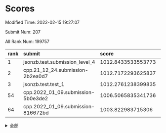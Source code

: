 # Scores

Modified Time: 2022-02-15 19:27:07

Submit Num: 207

All Rank Num: 199757

| rank |               submit               |       score        |       sigma        | pk_num |
| :--- | :--------------------------------- | :----------------- | :----------------- | :----- |
| 1    | jsonzb.test.submission_level_4     | 1012.8433533553773 | 0.7975724233845962 | 3858   |
| 2    | cpp.21_12_24.submission-2b2ea0d7   | 1012.7172293625837 | 0.7785016122338018 | 3864   |
| 3    | jsonzb.test.test_1                 | 1012.2761238399835 | 0.7955912306715218 | 3855   |
| 54   | cpp.2022_01_09.submission-5b0e3de2 | 1006.5065835341736 | 0.7271569954816769 | 3857   |
| 64   | cpp.2022_01_09.submission-816672bd | 1003.822983715306  | 0.7215279060816475 | 3868   |


<details>
<summary>全部</summary>

| rank |                 submit                 |       score        |       sigma        | pk_num |
| :--- | :------------------------------------- | :----------------- | :----------------- | :----- |
| 1    | jsonzb.test.submission_level_4         | 1012.8433533553773 | 0.7975724233845962 | 3858   |
| 2    | cpp.21_12_24.submission-2b2ea0d7       | 1012.7172293625837 | 0.7785016122338018 | 3864   |
| 3    | jsonzb.test.test_1                     | 1012.2761238399835 | 0.7955912306715218 | 3855   |
| 4    | gobigger.level_3.submission_level_3_24 | 1011.8920408451216 | 0.7818850352649639 | 3865   |
| 5    | gobigger.level_3.submission_level_3_4  | 1011.6081714842694 | 0.7602307803623238 | 3856   |
| 6    | gobigger.level_3.submission_level_3_20 | 1011.3907440808865 | 0.7826257075501595 | 3857   |
| 7    | gobigger.level_3.submission_level_3_23 | 1011.3519203491315 | 0.7898604762836637 | 3860   |
| 8    | gobigger.level_3.submission_level_3_5  | 1011.2515189327346 | 0.796050167486464  | 3858   |
| 9    | gobigger.level_3.submission_level_3_26 | 1011.1002074847628 | 0.7758213986312774 | 3862   |
| 10   | gobigger.level_3.submission_level_3_35 | 1011.0224922381149 | 0.7928468777318411 | 3869   |
| 11   | gobigger.level_3.submission_level_3_2  | 1010.8086444596605 | 0.7669017309856012 | 3859   |
| 12   | gobigger.level_3.submission_level_3_10 | 1010.7525979170471 | 0.7691670160743673 | 3867   |
| 13   | gobigger.level_3.submission_level_3_39 | 1010.619020874968  | 0.7542491955538274 | 3855   |
| 14   | gobigger.level_3.submission_level_3_21 | 1010.5967502285674 | 0.7659956362853071 | 3855   |
| 15   | gobigger.level_3.submission_level_3_29 | 1010.4460613628992 | 0.7867385186668655 | 3865   |
| 16   | gobigger.level_3.submission_level_3_37 | 1010.39008501845   | 0.767035788310047  | 3861   |
| 17   | gobigger.level_3.submission_level_3_45 | 1010.370023840536  | 0.7749562226012169 | 3865   |
| 18   | gobigger.level_3.submission_level_3_40 | 1010.3493616085368 | 0.7596347824249732 | 3861   |
| 19   | gobigger.level_3.submission_level_3_14 | 1010.3295636832061 | 0.749867164036643  | 3857   |
| 20   | gobigger.level_3.submission_level_3_16 | 1010.3235183179153 | 0.7562955305066458 | 3860   |
| 21   | gobigger.level_3.submission_level_3_3  | 1010.240093774526  | 0.7888393025135738 | 3856   |
| 22   | gobigger.level_3.submission_level_3_30 | 1010.2137917319724 | 0.7704706712169872 | 3860   |
| 23   | gobigger.level_3.submission_level_3_38 | 1010.195268312049  | 0.7702287330103659 | 3863   |
| 24   | gobigger.level_3.submission_level_3_18 | 1010.0920693613751 | 0.7541756856685649 | 3857   |
| 25   | gobigger.level_3.submission_level_3_31 | 1009.9765436939675 | 0.748843149044143  | 3856   |
| 26   | gobigger.level_3.submission_level_3_44 | 1009.9104541731749 | 0.7475005982048207 | 3860   |
| 27   | gobigger.level_3.submission_level_3_28 | 1009.8429408475157 | 0.782244129923209  | 3855   |
| 28   | gobigger.level_3.submission_level_3_25 | 1009.7411421151762 | 0.7738925361407819 | 3857   |
| 29   | gobigger.level_3.submission_level_3_22 | 1009.7146680365181 | 0.7630859385210487 | 3861   |
| 30   | gobigger.level_3.submission_level_3_12 | 1009.671972000663  | 0.7551270566809983 | 3861   |
| 31   | gobigger.level_3.submission_level_3_43 | 1009.6424686759977 | 0.7431895370955158 | 3864   |
| 32   | gobigger.level_3.submission_level_3_49 | 1009.5729240909294 | 0.7521829285520024 | 3863   |
| 33   | gobigger.level_3.submission_level_3_9  | 1009.5711909375422 | 0.7718669251133419 | 3860   |
| 34   | gobigger.level_3.submission_level_3_48 | 1009.5355114892219 | 0.7586767442010149 | 3864   |
| 35   | gobigger.level_3.submission_level_3_6  | 1009.4721911508221 | 0.7796564614958279 | 3862   |
| 36   | gobigger.level_3.submission_level_3_11 | 1009.4178519240402 | 0.7816699272476155 | 3864   |
| 37   | gobigger.level_3.submission_level_3_7  | 1009.4116638270365 | 0.7351608755094345 | 3861   |
| 38   | gobigger.level_3.submission_level_3_32 | 1009.3829280241844 | 0.7458208502975996 | 3858   |
| 39   | gobigger.level_3.submission_level_3_34 | 1009.341812292308  | 0.7704337552593098 | 3863   |
| 40   | gobigger.level_3.submission_level_3_8  | 1009.3205444706155 | 0.7484340523492156 | 3861   |
| 41   | gobigger.level_3.submission_level_3_15 | 1009.3045945578082 | 0.7499228193833086 | 3865   |
| 42   | gobigger.level_3.submission_level_3_47 | 1009.2876332701433 | 0.7451061568062716 | 3864   |
| 43   | gobigger.level_3.submission_level_3_46 | 1009.229763710298  | 0.7423459063995539 | 3863   |
| 44   | gobigger.level_3.submission_level_3_1  | 1009.2231771814043 | 0.7415631127390956 | 3858   |
| 45   | gobigger.level_3.submission_level_3_0  | 1009.1965781194677 | 0.7716101686803675 | 3859   |
| 46   | gobigger.level_3.submission_level_3_42 | 1009.1342632399368 | 0.7465777367700056 | 3857   |
| 47   | gobigger.level_3.submission_level_3_17 | 1008.9148613497564 | 0.7429753085924767 | 3860   |
| 48   | gobigger.level_3.submission_level_3_19 | 1008.7478334599418 | 0.7418366248655466 | 3858   |
| 49   | gobigger.level_3.submission_level_3_33 | 1008.7187784847929 | 0.727668403739388  | 3860   |
| 50   | gobigger.level_3.submission_level_3_13 | 1008.7166454152588 | 0.7571233875026563 | 3856   |
| 51   | gobigger.level_3.submission_level_3_41 | 1008.594782584494  | 0.7564534743574796 | 3861   |
| 52   | gobigger.level_3.submission_level_3_27 | 1008.2699260721406 | 0.7284232754367065 | 3859   |
| 53   | gobigger.level_3.submission_level_3_36 | 1008.1855683773175 | 0.7332922482830802 | 3871   |
| 54   | cpp.2022_01_09.submission-5b0e3de2     | 1006.5065835341736 | 0.7271569954816769 | 3857   |
| 55   | gobigger.level_1.submission_level_1_13 | 1004.5580729899239 | 0.7164419688026249 | 3858   |
| 56   | gobigger.level_1.submission_level_1_41 | 1004.3826671968092 | 0.7164235244415297 | 3863   |
| 57   | gobigger.level_1.submission_level_1_47 | 1004.3421610408063 | 0.723709121452158  | 3854   |
| 58   | gobigger.level_1.submission_level_1_21 | 1004.2308704571611 | 0.7200367446616633 | 3859   |
| 59   | gobigger.level_1.submission_level_1_36 | 1004.1361906995222 | 0.7189502174138167 | 3858   |
| 60   | gobigger.level_1.submission_level_1_44 | 1004.0404195199318 | 0.723382475393822  | 3859   |
| 61   | gobigger.level_1.submission_level_1_48 | 1004.0364200714387 | 0.725942302189722  | 3861   |
| 62   | gobigger.level_1.submission_level_1_35 | 1003.8647294194157 | 0.7209812401053877 | 3864   |
| 63   | gobigger.level_1.submission_level_1_30 | 1003.8347496659733 | 0.7145020774095352 | 3865   |
| 64   | cpp.2022_01_09.submission-816672bd     | 1003.822983715306  | 0.7215279060816475 | 3868   |
| 65   | gobigger.level_1.submission_level_1_12 | 1003.7963177518207 | 0.7124540484835767 | 3859   |
| 66   | gobigger.level_1.submission_level_1_7  | 1003.6869916384635 | 0.7115942162170001 | 3863   |
| 67   | gobigger.level_1.submission_level_1_5  | 1003.6852101045694 | 0.7196534748208339 | 3856   |
| 68   | gobigger.level_1.submission_level_1_1  | 1003.6729955028907 | 0.714100358876606  | 3854   |
| 69   | gobigger.level_1.submission_level_1_43 | 1003.6306385839914 | 0.7130650404939749 | 3853   |
| 70   | gobigger.level_1.submission_level_1_9  | 1003.5597187557934 | 0.7066449527239015 | 3863   |
| 71   | gobigger.level_1.submission_level_1_19 | 1003.5041614580847 | 0.707663905536828  | 3857   |
| 72   | gobigger.level_1.submission_level_1_4  | 1003.5028930604001 | 0.7100867511726534 | 3864   |
| 73   | gobigger.level_1.submission_level_1_11 | 1003.4333602419645 | 0.7218450159352274 | 3860   |
| 74   | gobigger.level_1.submission_level_1_17 | 1003.3875044521118 | 0.7041844724352603 | 3855   |
| 75   | gobigger.level_1.submission_level_1_23 | 1003.3867698227211 | 0.7152218720976353 | 3860   |
| 76   | gobigger.level_1.submission_level_1_22 | 1003.3584609677696 | 0.7128671623952781 | 3855   |
| 77   | gobigger.level_1.submission_level_1_2  | 1003.3477086381099 | 0.7074766051012431 | 3862   |
| 78   | gobigger.level_1.submission_level_1_49 | 1003.337551603545  | 0.7192909681514215 | 3863   |
| 79   | gobigger.level_1.submission_level_1_38 | 1003.2599974284285 | 0.7128340917386209 | 3864   |
| 80   | gobigger.level_1.submission_level_1_24 | 1003.2364903539236 | 0.7138811427367855 | 3859   |
| 81   | gobigger.level_1.submission_level_1_34 | 1003.2220175737301 | 0.7118407224923073 | 3859   |
| 82   | gobigger.level_1.submission_level_1_27 | 1003.1371794959908 | 0.7234783477730112 | 3856   |
| 83   | gobigger.level_1.submission_level_1_3  | 1003.135947298008  | 0.7136980020592428 | 3859   |
| 84   | gobigger.level_1.submission_level_1_20 | 1003.1005505163937 | 0.7282856289968039 | 3859   |
| 85   | gobigger.level_1.submission_level_1_31 | 1003.0742206430145 | 0.7078684202398489 | 3862   |
| 86   | gobigger.level_1.submission_level_1_42 | 1003.0323253517552 | 0.7146626462652063 | 3859   |
| 87   | gobigger.level_1.submission_level_1_0  | 1002.9667393937614 | 0.7164456448082465 | 3865   |
| 88   | gobigger.level_1.submission_level_1_28 | 1002.9537309936019 | 0.7132264796110517 | 3863   |
| 89   | gobigger.level_1.submission_level_1_33 | 1002.7799112952835 | 0.7182543660709332 | 3862   |
| 90   | gobigger.level_1.submission_level_1_8  | 1002.7740906659067 | 0.719695490697586  | 3860   |
| 91   | gobigger.level_1.submission_level_1_40 | 1002.7705434254831 | 0.7111805951086443 | 3861   |
| 92   | gobigger.level_1.submission_level_1_37 | 1002.6875482360595 | 0.7192590646674738 | 3856   |
| 93   | gobigger.level_1.submission_level_1_29 | 1002.6458331826806 | 0.7178348018222245 | 3859   |
| 94   | gobigger.level_1.submission_level_1_14 | 1002.6237943773231 | 0.7168008579853417 | 3859   |
| 95   | gobigger.level_1.submission_level_1_15 | 1002.6089982852853 | 0.7188683381040464 | 3857   |
| 96   | gobigger.level_1.submission_level_1_25 | 1002.5751420526203 | 0.7033617325230482 | 3864   |
| 97   | gobigger.level_1.submission_level_1_10 | 1002.5100421657593 | 0.7142571555948647 | 3860   |
| 98   | gobigger.level_1.submission_level_1_26 | 1002.4690216876585 | 0.7146680475232192 | 3861   |
| 99   | gobigger.level_1.submission_level_1_16 | 1002.3394019713547 | 0.7207300430353519 | 3856   |
| 100  | gobigger.level_1.submission_level_1_18 | 1002.2339750105314 | 0.714065435584556  | 3864   |
| 101  | gobigger.level_1.submission_level_1_6  | 1002.2109890606256 | 0.7202101067956362 | 3860   |
| 102  | gobigger.level_1.submission_level_1_45 | 1002.1548986672142 | 0.7088523425116029 | 3867   |
| 103  | gobigger.level_1.submission_level_1_32 | 1002.0255581447273 | 0.7180046652634249 | 3863   |
| 104  | gobigger.level_1.submission_level_1_39 | 1001.8303359107309 | 0.7076775662875553 | 3861   |
| 105  | gobigger.level_1.submission_level_1_46 | 1001.621497651983  | 0.7041951855607254 | 3859   |
| 106  | gobigger.random.submission_random_11   | 997.6757680430046  | 0.715857804818828  | 3866   |
| 107  | gobigger.random.submission_random_38   | 997.4444698888998  | 0.7059109823089059 | 3859   |
| 108  | gobigger.random.submission_random_48   | 997.1017577459564  | 0.7032143901395042 | 3861   |
| 109  | gobigger.random.submission_random_25   | 997.0659937442098  | 0.7131609380130393 | 3856   |
| 110  | gobigger.random.submission_random_16   | 997.0565337662186  | 0.715274532497459  | 3860   |
| 111  | gobigger.random.submission_random_29   | 996.9832853060415  | 0.6950974817368419 | 3859   |
| 112  | gobigger.random.submission_random_47   | 996.9394234973563  | 0.7112334516867658 | 3858   |
| 113  | gobigger.random.submission_random_12   | 996.9363749909871  | 0.7153201741891614 | 3859   |
| 114  | gobigger.random.submission_random_4    | 996.8661585174599  | 0.7152343428859791 | 3859   |
| 115  | gobigger.random.submission_random_24   | 996.8497160999449  | 0.7041260329463981 | 3863   |
| 116  | gobigger.random.submission_random_42   | 996.8127942901428  | 0.7020800631459971 | 3860   |
| 117  | gobigger.random.submission_random_0    | 996.7350032885565  | 0.7121660785044962 | 3860   |
| 118  | gobigger.random.submission_random_40   | 996.6167527778879  | 0.7064282637588466 | 3856   |
| 119  | gobigger.random.submission_random_3    | 996.510529916702   | 0.7126955723664481 | 3866   |
| 120  | gobigger.random.submission_random_41   | 996.3598079989748  | 0.717970903614486  | 3862   |
| 121  | gobigger.random.submission_random_21   | 996.3499885969788  | 0.7104881029825628 | 3859   |
| 122  | gobigger.random.submission_random_2    | 996.3181938519356  | 0.7119290475000529 | 3858   |
| 123  | gobigger.random.submission_random_8    | 996.269287085738   | 0.7088554796586594 | 3860   |
| 124  | gobigger.random.submission_random_43   | 996.1899867875303  | 0.7026251424884744 | 3856   |
| 125  | gobigger.random.submission_random_26   | 996.1813518535673  | 0.7098452182997592 | 3862   |
| 126  | gobigger.random.submission_random_23   | 996.1401429969584  | 0.7054461715600413 | 3857   |
| 127  | gobigger.random.submission_random_14   | 996.1358562380448  | 0.719164083514252  | 3857   |
| 128  | gobigger.random.submission_random_28   | 996.0978544307525  | 0.7120997777082285 | 3861   |
| 129  | gobigger.random.submission_random_46   | 996.074951399566   | 0.7151542178123891 | 3855   |
| 130  | gobigger.random.submission_random_34   | 995.9547536178112  | 0.7180418765703407 | 3858   |
| 131  | gobigger.random.submission_random_18   | 995.9388091300389  | 0.7045996660542946 | 3863   |
| 132  | gobigger.random.submission_random_17   | 995.9359601082374  | 0.7042566899249972 | 3865   |
| 133  | gobigger.random.submission_random_9    | 995.9042321878594  | 0.7315316535657493 | 3862   |
| 134  | gobigger.random.submission_random_31   | 995.8941759544925  | 0.7097931460640285 | 3859   |
| 135  | gobigger.random.submission_random_10   | 995.8843137096773  | 0.7003509766027765 | 3860   |
| 136  | gobigger.random.submission_random_39   | 995.8680334691313  | 0.7227172291728896 | 3855   |
| 137  | gobigger.random.submission_random_5    | 995.829243203384   | 0.7056568074505576 | 3859   |
| 138  | gobigger.random.submission_random_44   | 995.7421696688832  | 0.7042449392671634 | 3859   |
| 139  | gobigger.random.submission_random_32   | 995.7409987812354  | 0.7117613289165506 | 3860   |
| 140  | gobigger.random.submission_random_7    | 995.6354360331464  | 0.7050040754144727 | 3864   |
| 141  | gobigger.random.submission_random_15   | 995.6218555686173  | 0.7223285946239428 | 3861   |
| 142  | gobigger.random.submission_random_30   | 995.612089929637   | 0.6980155940787822 | 3858   |
| 143  | gobigger.random.submission_random_37   | 995.5245769490124  | 0.7132639046936504 | 3857   |
| 144  | gobigger.random.submission_random_1    | 995.4888540946996  | 0.7103854453632198 | 3859   |
| 145  | gobigger.random.submission_random_49   | 995.4719124972754  | 0.7015028098367156 | 3864   |
| 146  | gobigger.random.submission_random_13   | 995.4408714929343  | 0.7036427824422986 | 3856   |
| 147  | gobigger.random.submission_random_33   | 995.2556583626417  | 0.7080147536503291 | 3860   |
| 148  | gobigger.random.submission_random_6    | 995.2074307727913  | 0.7015904754687233 | 3857   |
| 149  | gobigger.random.submission_random_36   | 995.1572138900993  | 0.7274791753009288 | 3854   |
| 150  | gobigger.random.submission_random_27   | 995.1250193929646  | 0.7186747325712738 | 3863   |
| 151  | gobigger.random.submission_random_22   | 995.1065308333751  | 0.7090839237947981 | 3865   |
| 152  | gobigger.random.submission_random_19   | 995.042075158926   | 0.7103862973879279 | 3856   |
| 153  | gobigger.level_2.submission_level_2_1  | 995.0020297703535  | 0.722749030599211  | 3863   |
| 154  | gobigger.random.submission_random_35   | 994.8318033692188  | 0.7108129870634778 | 3855   |
| 155  | gobigger.random.submission_random_45   | 994.8200939234636  | 0.7125814252462862 | 3866   |
| 156  | gobigger.random.submission_random_20   | 994.7291473142728  | 0.7155084667147956 | 3861   |
| 157  | gobigger.level_2.submission_level_2_31 | 993.9414467626937  | 0.7393536607973565 | 3858   |
| 158  | gobigger.level_2.submission_level_2_39 | 993.8597185690309  | 0.7237914145326072 | 3861   |
| 159  | gobigger.level_2.submission_level_2_2  | 993.7975533582187  | 0.7318188118341847 | 3858   |
| 160  | gobigger.level_2.submission_level_2_9  | 993.7351702057906  | 0.7387710307066443 | 3859   |
| 161  | gobigger.level_2.submission_level_2_27 | 993.6593859745414  | 0.7380614868185941 | 3857   |
| 162  | gobigger.level_2.submission_level_2_21 | 993.3008317790069  | 0.7336985566365143 | 3858   |
| 163  | gobigger.level_2.submission_level_2_29 | 993.1887043515941  | 0.7416936744890983 | 3861   |
| 164  | gobigger.level_2.submission_level_2_7  | 992.9529010299825  | 0.7441394106029576 | 3857   |
| 165  | gobigger.level_2.submission_level_2_17 | 992.8933793231931  | 0.7630507914050567 | 3853   |
| 166  | gobigger.level_2.submission_level_2_26 | 992.8741087986161  | 0.7325494277471777 | 3862   |
| 167  | gobigger.level_2.submission_level_2_22 | 992.865444219549   | 0.7372901347579321 | 3859   |
| 168  | gobigger.level_2.submission_level_2_44 | 992.8600658224065  | 0.739099077302448  | 3863   |
| 169  | gobigger.level_2.submission_level_2_23 | 992.8054329767903  | 0.7331174370374895 | 3865   |
| 170  | gobigger.level_2.submission_level_2_18 | 992.6414731355419  | 0.7557646837639002 | 3862   |
| 171  | gobigger.level_2.submission_level_2_30 | 992.5746921496607  | 0.7594694438665958 | 3860   |
| 172  | gobigger.level_2.submission_level_2_40 | 992.502002620778   | 0.7315782561448164 | 3856   |
| 173  | gobigger.level_2.submission_level_2_4  | 992.4905675963779  | 0.7336375166481642 | 3854   |
| 174  | gobigger.level_2.submission_level_2_38 | 992.4115616066059  | 0.7322179874622837 | 3863   |
| 175  | gobigger.level_2.submission_level_2_37 | 992.3523072165168  | 0.7587825692923136 | 3864   |
| 176  | gobigger.level_2.submission_level_2_45 | 992.3318731717156  | 0.7318524589053839 | 3861   |
| 177  | gobigger.level_2.submission_level_2_13 | 992.3258013658161  | 0.7523410121322434 | 3864   |
| 178  | gobigger.level_2.submission_level_2_24 | 992.2911855925745  | 0.744949151802528  | 3857   |
| 179  | gobigger.level_2.submission_level_2_34 | 992.2414012590331  | 0.735438237042875  | 3858   |
| 180  | gobigger.level_2.submission_level_2_6  | 992.1970025692405  | 0.7362392200830206 | 3866   |
| 181  | gobigger.level_2.submission_level_2_36 | 992.1283723330752  | 0.7399634940375079 | 3855   |
| 182  | gobigger.level_2.submission_level_2_16 | 992.1009182844599  | 0.7334111661815141 | 3860   |
| 183  | gobigger.level_2.submission_level_2_35 | 992.0845321151936  | 0.7681147694878115 | 3859   |
| 184  | gobigger.level_2.submission_level_2_32 | 991.9423364993438  | 0.750684875686504  | 3858   |
| 185  | gobigger.level_2.submission_level_2_15 | 991.8978638061393  | 0.7464179002874654 | 3855   |
| 186  | gobigger.level_2.submission_level_2_33 | 991.8812626741965  | 0.7610779649690969 | 3858   |
| 187  | gobigger.level_2.submission_level_2_49 | 991.670869404192   | 0.7375100032166443 | 3865   |
| 188  | gobigger.level_2.submission_level_2_42 | 991.670299248348   | 0.7639422408873756 | 3860   |
| 189  | gobigger.level_2.submission_level_2_25 | 991.6409027052566  | 0.7550778715568692 | 3865   |
| 190  | gobigger.level_2.submission_level_2_3  | 991.609696274949   | 0.7466744456680459 | 3861   |
| 191  | gobigger.level_2.submission_level_2_48 | 991.5599635245876  | 0.7532716570704437 | 3863   |
| 192  | gobigger.level_2.submission_level_2_14 | 991.4651327668034  | 0.7486393950140825 | 3859   |
| 193  | gobigger.level_2.submission_level_2_47 | 991.3407249650494  | 0.7540707662195463 | 3862   |
| 194  | gobigger.level_2.submission_level_2_46 | 991.2090262450445  | 0.7737158109267464 | 3861   |
| 195  | gobigger.level_2.submission_level_2_5  | 991.2000946644168  | 0.754584977409718  | 3863   |
| 196  | gobigger.level_2.submission_level_2_0  | 991.1888009746427  | 0.7789196166546764 | 3855   |
| 197  | gobigger.level_2.submission_level_2_28 | 990.9712951367032  | 0.770440920078555  | 3863   |
| 198  | gobigger.level_2.submission_level_2_11 | 990.9698467562123  | 0.7462558176889278 | 3858   |
| 199  | gobigger.level_2.submission_level_2_12 | 990.9539887742471  | 0.7559266490680712 | 3862   |
| 200  | gobigger.level_2.submission_level_2_20 | 990.8325352208265  | 0.737702195144668  | 3864   |
| 201  | gobigger.level_2.submission_level_2_19 | 990.8285574927493  | 0.7362161087913269 | 3861   |
| 202  | gobigger.level_2.submission_level_2_8  | 990.6100472541938  | 0.7549186047974227 | 3862   |
| 203  | gobigger.level_2.submission_level_2_43 | 990.5543334232999  | 0.7582317357542214 | 3856   |
| 204  | gobigger.level_2.submission_level_2_10 | 990.122822268872   | 0.7868498165773476 | 3855   |
| 205  | gobigger.level_2.submission_level_2_41 | 989.2518624626946  | 0.7870709605444127 | 3863   |
| 206  | gobigger.none.submission_none_1        | 979.9074818333731  | 1.2776341327750966 | 3856   |
| 207  | gobigger.none.submission_none_0        | 976.614149720292   | 1.4315018573186764 | 3858   |

</details>